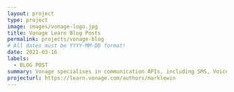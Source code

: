 ```yaml
---
layout: project
type: project
image: images/vonage-logo.jpg
title: Vonage Learn Blog Posts
permalink: projects/vonage-blog
# All dates must be YYYY-MM-DD format!
date: 2021-03-16
labels:
  - BLOG POST
summary: Vonage specialises in communication APIs, including SMS, Voice, and OTP channels like Facebook Messenger and WhatsApp. I wrote a series of blog posts explaining how to use various features of these APIs in different languages, including JavaScript/Node.js, Python, Go, and Java.
projecturl: https://learn.vonage.com/authors/marklewin
---
```

